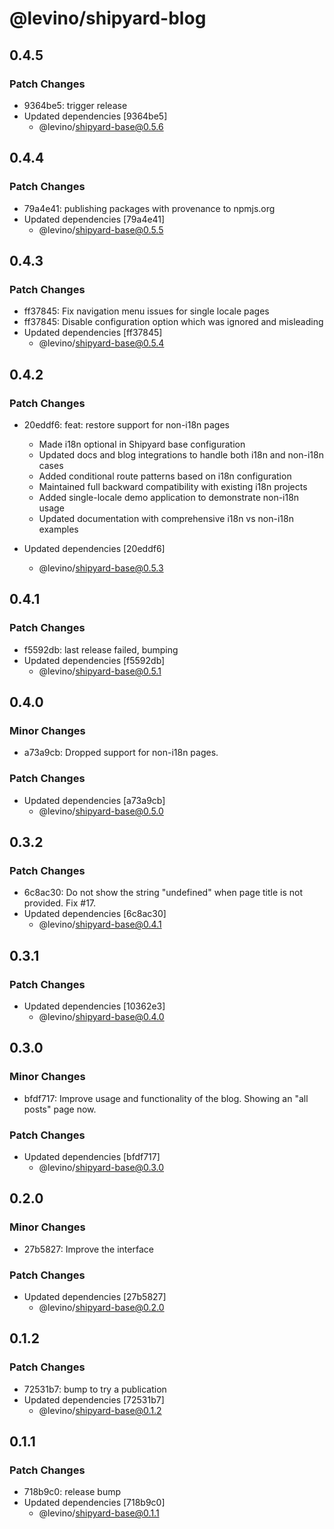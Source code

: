 # @levino/shipyard-blog

## 0.4.5

### Patch Changes

- 9364be5: trigger release
- Updated dependencies [9364be5]
  - @levino/shipyard-base@0.5.6

## 0.4.4

### Patch Changes

- 79a4e41: publishing packages with provenance to npmjs.org
- Updated dependencies [79a4e41]
  - @levino/shipyard-base@0.5.5

## 0.4.3

### Patch Changes

- ff37845: Fix navigation menu issues for single locale pages
- ff37845: Disable configuration option which was ignored and misleading
- Updated dependencies [ff37845]
  - @levino/shipyard-base@0.5.4

## 0.4.2

### Patch Changes

- 20eddf6: feat: restore support for non-i18n pages

  - Made i18n optional in Shipyard base configuration
  - Updated docs and blog integrations to handle both i18n and non-i18n cases
  - Added conditional route patterns based on i18n configuration
  - Maintained full backward compatibility with existing i18n projects
  - Added single-locale demo application to demonstrate non-i18n usage
  - Updated documentation with comprehensive i18n vs non-i18n examples

- Updated dependencies [20eddf6]
  - @levino/shipyard-base@0.5.3

## 0.4.1

### Patch Changes

- f5592db: last release failed, bumping
- Updated dependencies [f5592db]
  - @levino/shipyard-base@0.5.1

## 0.4.0

### Minor Changes

- a73a9cb: Dropped support for non-i18n pages.

### Patch Changes

- Updated dependencies [a73a9cb]
  - @levino/shipyard-base@0.5.0

## 0.3.2

### Patch Changes

- 6c8ac30: Do not show the string "undefined" when page title is not provided. Fix #17.
- Updated dependencies [6c8ac30]
  - @levino/shipyard-base@0.4.1

## 0.3.1

### Patch Changes

- Updated dependencies [10362e3]
  - @levino/shipyard-base@0.4.0

## 0.3.0

### Minor Changes

- bfdf717: Improve usage and functionality of the blog. Showing an "all posts" page now.

### Patch Changes

- Updated dependencies [bfdf717]
  - @levino/shipyard-base@0.3.0

## 0.2.0

### Minor Changes

- 27b5827: Improve the interface

### Patch Changes

- Updated dependencies [27b5827]
  - @levino/shipyard-base@0.2.0

## 0.1.2

### Patch Changes

- 72531b7: bump to try a publication
- Updated dependencies [72531b7]
  - @levino/shipyard-base@0.1.2

## 0.1.1

### Patch Changes

- 718b9c0: release bump
- Updated dependencies [718b9c0]
  - @levino/shipyard-base@0.1.1
